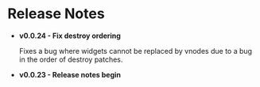 # Release Notes

- **v0.0.24 - Fix destroy ordering**

    Fixes a bug where widgets cannot be replaced by vnodes due to a bug in the
    order of destroy patches.


- **v0.0.23 - Release notes begin**
